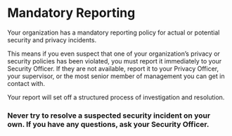 # Mandatory Reporting

Your organization has a mandatory reporting policy for actual or potential security and privacy incidents.

This means if you even suspect that one of your organization’s privacy or security policies has been violated, you must report it immediately to your Security Officer. If they are not available, report it to your Privacy Officer, your supervisor, or the most senior member of management you can get in contact with.

Your report will set off a structured process of investigation and resolution.

### Never try to resolve a suspected security incident on your own. If you have any questions, ask your Security Officer.
